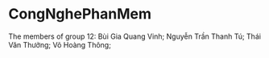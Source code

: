 # CongNghePhanMem
The members of group 12:
Bùi Gia Quang Vinh; 
Nguyễn Trần Thanh Tú; 
Thái Văn Thưởng; 
Võ Hoàng Thông; 
